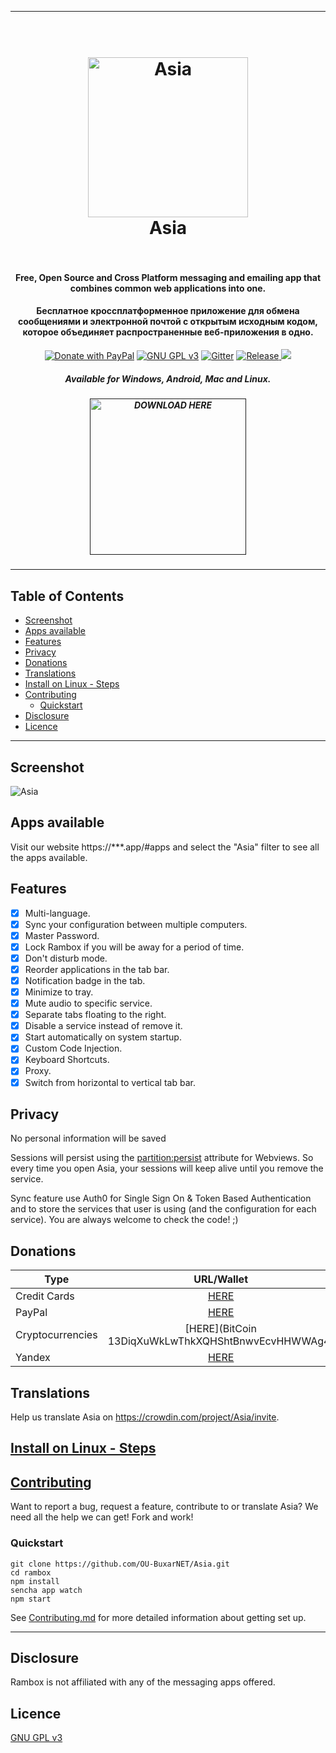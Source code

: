 

---

<div align="center">
  <h1>
    <br />
    <a href="https://rambox.pro"><img src="./resources/Icon.png" width="256px" alt="Asia" /></a><br />
    Asia
    <br /><br/>
  </h1>

  <h4>Free, Open Source and Cross Platform messaging and emailing app that combines common web applications into one.</h4>
	<h4>Бесплатное кроссплатформенное приложение для обмена сообщениями и электронной почтой с открытым исходным кодом, которое объединяет распространенные веб-приложения в одно.</h4>

  <p>
    <a href="https://www.paypal.com/paypalme/buxarnet" target="_blank"><img src="https://img.shields.io/badge/Donate-PayPal-green.svg" alt="Donate with PayPal" /></a>
    <a href="https://www.gnu.org/licenses/gpl-3.0.en.html" target="_blank"><img src="https://img.shields.io/github/license/saenzramiro/rambox.svg" alt="GNU GPL v3" /></a>
    <a href="https://gitter.com/OU-BuxarNET/Asia/" target="_blank"><img src="https://badges.gitter.im/saenzramiro/rambox.svg" alt="Gitter" /></a>
    <a href="https://github.com/OU-BuxarNET/Asia/releases/latest" target="_blank">
      <img src="https://img.shields.io/github/release/saenzramiro/rambox.svg" alt="Release" />
    </a>
    <a target="_blank" href="https://crowdin.com/project/rambox"><img src="https://d322cqt584bo4o.cloudfront.net/rambox/localized.svg" /></a>
  </p>
  <p>
    
  </p>

  <h5>Available for Windows, Android, Mac and Linux.</h5>

  <h5><a href="" target="_blank"><img src="https://cdn.rawgit.com/saenzramiro/rambox/gh-pages/images/img-download.svg" width="250" alt="DOWNLOAD HERE" /></a></h5>

  
</div>

---

## Table of Contents

- [Screenshot](#screenshot)
- [Apps available](#apps-available)
- [Features](#features)
- [Privacy](#privacy)
- [Donations](#donations)
- [Translations](#translations)
- [Install on Linux - Steps](#install-on-linux---steps)
- [Contributing](#contributing)
  - [Quickstart](#quickstart)
- [Disclosure](#disclosure)
- [Licence](#licence)

---

## Screenshot

![Asia](./resources/screenshots/mac.png)

## Apps available

Visit our website https://***.app/#apps and select the "Asia" filter to see all the apps available.

## Features

- [x] Multi-language.
- [x] Sync your configuration between multiple computers.
- [x] Master Password.
- [x] Lock Rambox if you will be away for a period of time.
- [x] Don't disturb mode.
- [x] Reorder applications in the tab bar.
- [x] Notification badge in the tab.
- [x] Minimize to tray.
- [x] Mute audio to specific service.
- [x] Separate tabs floating to the right.
- [x] Disable a service instead of remove it.
- [x] Start automatically on system startup.
- [x] Custom Code Injection.
- [x] Keyboard Shortcuts.
- [x] Proxy.
- [x] Switch from horizontal to vertical tab bar.

## Privacy

No personal information will be saved

Sessions will persist using the [partition:persist](https://electronjs.org/docs/api/webview-tag#partition) attribute for Webviews.
So every time you open Asia, your sessions will keep alive until you remove the service.

Sync feature use Auth0 for Single Sign On & Token Based Authentication and to store the services that user is using (and the configuration for each service).
You are always welcome to check the code! ;)

## Donations

| Type             | URL/Wallet                                                                                 |
| ---------------- | :----------------------------------------------------------------------------------------: |
| Credit Cards     | [HERE](https://www.paypal.com/paypalme/buxarnet) 																					|
| PayPal			     | [HERE](https://www.paypal.com/paypalme/buxarnet) 																					|
| Cryptocurrencies | [HERE](BitCoin 13DiqXuWkLwThkXQHShtBnwvEcvHHWWAg4)		   										                |
| Yandex     			 | [HERE](https://yoomoney.ru/to/4100173831748) 																							|

## Translations

Help us translate Asia on <https://crowdin.com/project/Asia/invite>.

## [Install on Linux - Steps](https://github.com/OU-BuxarNET/Asia/wiki/Install-on-Linux)

## [Contributing](./CONTRIBUTING.md)

Want to report a bug, request a feature, contribute to or translate Asia?
We need all the help we can get!
Fork and work!

### Quickstart

```shell
git clone https://github.com/OU-BuxarNET/Asia.git
cd rambox
npm install
sencha app watch
npm start
```

See [Contributing.md](./CONTRIBUTING.md) for more detailed information about getting set up.

---

## Disclosure

Rambox is not affiliated with any of the messaging apps offered.

## Licence

[GNU GPL v3](https://github.com/OU-BuxarNET/Asia/blob/master/LICENSE)
